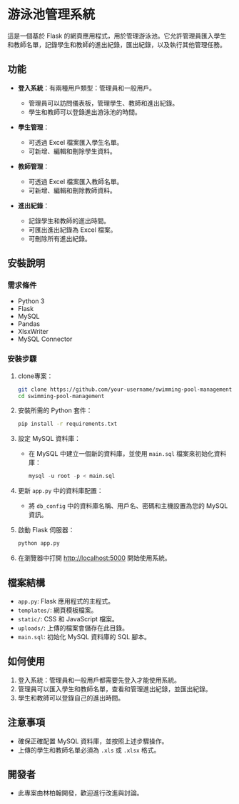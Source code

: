 # 游泳池管理系統

這是一個基於 Flask 的網頁應用程式，用於管理游泳池。它允許管理員匯入學生和教師名單，記錄學生和教師的進出紀錄，匯出紀錄，以及執行其他管理任務。

## 功能

- **登入系統**：有兩種用戶類型：管理員和一般用戶。
  - 管理員可以訪問儀表板，管理學生、教師和進出紀錄。
  - 學生和教師可以登錄進出游泳池的時間。
  
- **學生管理**：
  - 可透過 Excel 檔案匯入學生名單。
  - 可新增、編輯和刪除學生資料。
  
- **教師管理**：
  - 可透過 Excel 檔案匯入教師名單。
  - 可新增、編輯和刪除教師資料。
  
- **進出紀錄**：
  - 記錄學生和教師的進出時間。
  - 可匯出進出紀錄為 Excel 檔案。
  - 可刪除所有進出紀錄。

## 安裝說明

### 需求條件

- Python 3
- Flask
- MySQL
- Pandas
- XlsxWriter
- MySQL Connector

### 安裝步驟

1. clone專案：
    ```bash
    git clone https://github.com/your-username/swimming-pool-management.git
    cd swimming-pool-management
    ```

2. 安裝所需的 Python 套件：
    ```bash
    pip install -r requirements.txt
    ```

3. 設定 MySQL 資料庫：
    - 在 MySQL 中建立一個新的資料庫，並使用 `main.sql` 檔案來初始化資料庫：
      ```sql
      mysql -u root -p < main.sql
      ```

4. 更新 `app.py` 中的資料庫配置：
    - 將 `db_config` 中的資料庫名稱、用戶名、密碼和主機設置為您的 MySQL 資訊。

5. 啟動 Flask 伺服器：
    ```bash
    python app.py
    ```

6. 在瀏覽器中打開 [http://localhost:5000](http://localhost:5000) 開始使用系統。

## 檔案結構

- `app.py`: Flask 應用程式的主程式。
- `templates/`: 網頁模板檔案。
- `static/`: CSS 和 JavaScript 檔案。
- `uploads/`: 上傳的檔案會儲存在此目錄。
- `main.sql`: 初始化 MySQL 資料庫的 SQL 腳本。

## 如何使用

1. 登入系統：管理員和一般用戶都需要先登入才能使用系統。
2. 管理員可以匯入學生和教師名單，查看和管理進出紀錄，並匯出紀錄。
3. 學生和教師可以登錄自己的進出時間。

## 注意事項

- 確保正確配置 MySQL 資料庫，並按照上述步驟操作。
- 上傳的學生和教師名單必須為 `.xls` 或 `.xlsx` 格式。

## 開發者

- 此專案由林柏翰開發，歡迎進行改進與討論。
